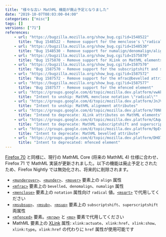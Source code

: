 ```yaml
---
title: "様々な古い MathML 機能が廃止予定となりました"
date: "2019-10-07T08:03:00-04:00"
categories: ["misc"]
tags: []
versions: ["71"]
references:
    - url: "https://bugzilla.mozilla.org/show_bug.cgi?id=1548522"
      title: "Bug 1548522 - Remove support for the menclose's \"radical\" notation"
    - url: "https://bugzilla.mozilla.org/show_bug.cgi?id=1548530"
      title: "Bug 1548530 - Remove support for numalign/denomalign/align attributes"
    - url: "https://bugzilla.mozilla.org/show_bug.cgi?id=1575870"
      title: "Bug 1575870 - Remove support for XLink on MathML elements"
    - url: "https://bugzilla.mozilla.org/show_bug.cgi?id=1587570"
      title: "Bug 1587570 - Remove support for the subscriptshift and superscriptshift attributes"
    - url: "https://bugzilla.mozilla.org/show_bug.cgi?id=1587572"
      title: "Bug 1587572 - Remove support for the mfrac@bevelled attribute"
    - url: "https://bugzilla.mozilla.org/show_bug.cgi?id=1587577"
      title: "Bug 1587577 - Remove support for the mfenced element"
    - url: "https://groups.google.com/d/topic/mozilla.dev.platform/vwAkuZIEhnY/discussion"
      title: "Intent to unship: MathML menclose notation \"radical\""
    - url: "https://groups.google.com/d/topic/mozilla.dev.platform/JnJVGTmIwPE/discussion"
      title: "Intent to unship: MathML alignment attributes"
    - url: "https://groups.google.com/d/topic/mozilla.dev.platform/70NFnet82cU/discussion"
      title: "Intend to deprecate: XLink attributes on MathML elements"
    - url: "https://groups.google.com/d/topic/mozilla.dev.platform/CAqw0Nxw6Pg/discussion"
      title: "Intent to deprecate: MathML subscriptshift and superscriptshift attributes"
    - url: "https://groups.google.com/d/topic/mozilla.dev.platform/9pEvlYn-Xyw/discussion"
      title: "Intent to deprecate: MathML bevelled attribute"
    - url: "https://groups.google.com/d/topic/mozilla.dev.platform/DHO72glZxA0/discussion"
      title: "Intent to deprecated: mfenced element"
---
```

[Firefox 70](https://www.fxsitecompat.dev/ja/docs/2019/various-legacy-mathml-features-have-been-deprecated-or-removed/) と同様に、現行の MathML Core (将来の MathML 4) 仕様に合わせ、Firefox 71 で MathML 実装が更新されました。以下の機能は廃止予定とされたため、Firefox Nightly では無効化され、将来的に削除されます。

* [`<munderover>`](https://developer.mozilla.org/docs/Web/MathML/Element/munderover)、[`<munder>`](https://developer.mozilla.org/docs/Web/MathML/Element/munder)、[`<mover>`](https://developer.mozilla.org/docs/Web/MathML/Element/mover) 要素上の `align` 属性
* [`<mfrac>`](https://developer.mozilla.org/docs/Web/MathML/Element/mfrac) 要素上の `bevelled`、`denomalign`、`numalign` 属性
* [`<menclose>`](https://developer.mozilla.org/docs/Web/MathML/Element/menclose) 要素上の `notation` 属性向け `radical` 値。[`<msqrt>`](https://developer.mozilla.org/docs/Web/MathML/Element/msqrt) で代用してください
* [`<msubsup>`](https://developer.mozilla.org/docs/Web/MathML/Element/msubsup)、[`<msub>`](https://developer.mozilla.org/docs/Web/MathML/Element/msub)、[`<msup>`](https://developer.mozilla.org/docs/Web/MathML/Element/msup) 要素上の `subscriptshift`、`superscriptshift` 両属性
* [`<mfenced>`](https://developer.mozilla.org/docs/Web/MathML/Element/mfenced) 要素。[`<mrow>`](https://developer.mozilla.org/docs/Web/MathML/Element/mrow) と [`<mo>`](https://developer.mozilla.org/docs/Web/MathML/Element/mo) 要素で代用してください
* MathML 要素上の [XLink](https://developer.mozilla.org/docs/Glossary/XLink) 属性: `xlink:actuate`、`xlink:href`、`xlink:show`、`xlink:type`。`xlink:href` の代わりに `href` 属性が使用可能です
